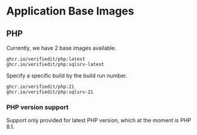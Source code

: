 # Application Base Images

## PHP

Currently, we have 2 base images available.

```
ghcr.io/verifiedit/php:latest
ghcr.io/verifiedit/php:sqlsrv-latest
```

Specify a specific build by the build run number. 

```
ghcr.io/verifiedit/php:21
ghcr.io/verifiedit/php:sqlsrv-21
```

### PHP version support

Support only provided for latest PHP version, which at the moment is PHP 8.1.